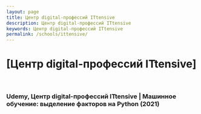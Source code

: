 ```yaml
---
layout: page
title: Центр digital-профессий ITtensive
description: Центр digital-профессий ITtensive
keywords: Центр digital-профессий ITtensive
permalink: /schools/ittensive/
---
```


# [Центр digital-профессий ITtensive]

<br/>

### Udemy, Центр digital-профессий ITtensive | Машинное обучение: выделение факторов на Python (2021)

